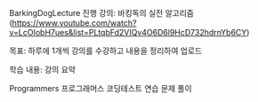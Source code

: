 BarkingDogLecture
진행 강의: 바킹독의 실전 알고리즘(https://www.youtube.com/watch?v=LcOIobH7ues&list=PLtqbFd2VIQv4O6D6l9HcD732hdrnYb6CY)

목표: 하루에 1개씩 강의를 수강하고 내용을 정리하여 업로드

학습 내용: 강의 요약 

Programmers
프로그래머스 코딩테스트 연습 문제 풀이

